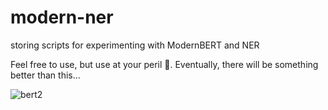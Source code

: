 # modern-ner
storing scripts for experimenting with ModernBERT and NER

Feel free to use, but use at your peril 😬. Eventually, there will be something better than this...

![bert2](https://github.com/user-attachments/assets/1e46256a-c6e9-42e9-83ea-e47f9d512b89)
